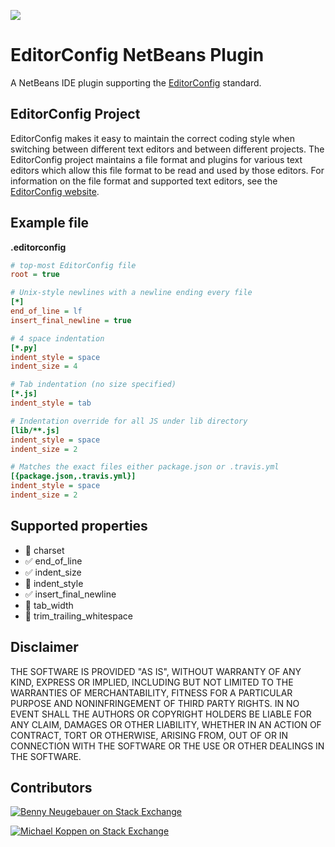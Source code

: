 [![](https://travis-ci.org/welovecoding/editorconfig-netbeans.svg?branch=master)](https://travis-ci.org/welovecoding/editorconfig-netbeans)

# EditorConfig NetBeans Plugin


A NetBeans IDE plugin supporting the [EditorConfig][] standard.


## EditorConfig Project

EditorConfig makes it easy to maintain the correct coding style when switching
between different text editors and between different projects.  The
EditorConfig project maintains a file format and plugins for various text
editors which allow this file format to be read and used by those editors.  For
information on the file format and supported text editors, see the
[EditorConfig website][EditorConfig].

## Example file

**.editorconfig**

```ini
# top-most EditorConfig file
root = true

# Unix-style newlines with a newline ending every file
[*]
end_of_line = lf
insert_final_newline = true

# 4 space indentation
[*.py]
indent_style = space
indent_size = 4

# Tab indentation (no size specified)
[*.js]
indent_style = tab

# Indentation override for all JS under lib directory
[lib/**.js]
indent_style = space
indent_size = 2

# Matches the exact files either package.json or .travis.yml
[{package.json,.travis.yml}]
indent_style = space
indent_size = 2
```

## Supported properties

- :construction_worker: charset
- :white_check_mark: end_of_line
- :white_check_mark: indent_size
- :construction_worker: indent_style
- :white_check_mark: insert_final_newline
- :construction_worker: tab_width
- :construction_worker: trim_trailing_whitespace

[EditorConfig]: http://editorconfig.org

## Disclaimer

THE SOFTWARE IS PROVIDED "AS IS", WITHOUT WARRANTY OF ANY KIND, EXPRESS OR
IMPLIED, INCLUDING BUT NOT LIMITED TO THE WARRANTIES OF MERCHANTABILITY,
FITNESS FOR A PARTICULAR PURPOSE AND NONINFRINGEMENT OF THIRD PARTY RIGHTS. IN
NO EVENT SHALL THE AUTHORS OR COPYRIGHT HOLDERS BE LIABLE FOR ANY CLAIM,
DAMAGES OR OTHER LIABILITY, WHETHER IN AN ACTION OF CONTRACT, TORT OR
OTHERWISE, ARISING FROM, OUT OF OR IN CONNECTION WITH THE SOFTWARE OR THE USE
OR OTHER DEALINGS IN THE SOFTWARE.

## Contributors

[![Benny Neugebauer on Stack Exchange][stack_exchange_flair_bennyn]][stack_exchange_link_bennyn]

[![Michael Koppen on Stack Exchange][stack_exchange_flair_yser]][stack_exchange_link_yser]


[stack_exchange_link_bennyn]: http://stackexchange.com/users/203782/benny-neugebauer?tab=accounts
[stack_exchange_link_yser]: http://stackexchange.com/users/3210455/yser?tab=accounts
[stack_exchange_flair_bennyn]: http://stackexchange.com/users/flair/203782.png?theme=default
[stack_exchange_flair_yser]: http://stackexchange.com/users/flair/3210455.png?theme=default
